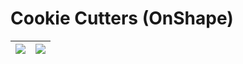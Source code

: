 # Cookie Cutters (OnShape)
| ![](https://github.com/tkiyohar/Currated-Resume-Gallery/blob/main/3D%20CAD%20Projects/Cookie%20Cutters%20(OnShape)/Images/Kuro_Cutter_Image.png) | ![](https://github.com/tkiyohar/Currated-Resume-Gallery/blob/main/3D%20CAD%20Projects/Cookie%20Cutters%20(OnShape)/Images/Jiji_Cutter_Image.png) |
|-|-|

